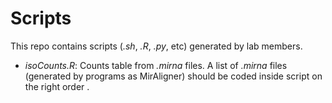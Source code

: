 # Scripts

This repo contains scripts (*.sh*, *.R*, *.py*, etc) generated by lab members.

- *isoCounts.R*: Counts table from *.mirna* files. A list of *.mirna* files (generated by programs as MirAligner) should be coded inside script on the right order . 
